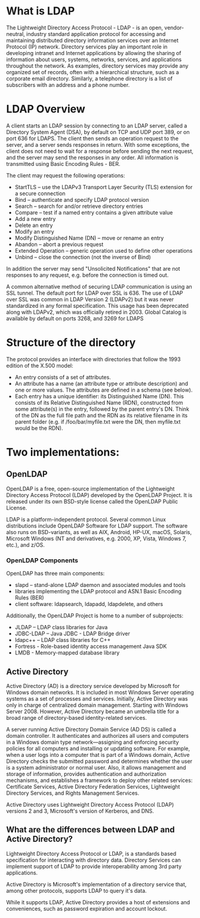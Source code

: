 # What is LDAP

The Lightweight Directory Access Protocol - LDAP - is an open, vendor-neutral, industry standard application protocol for accessing and maintaining distributed directory information services over an Internet Protocol (IP) network. Directory services play an important role in developing intranet and Internet applications by allowing the sharing of information about users, systems, networks, services, and applications throughout the network. As examples, directory services may provide any organized set of records, often with a hierarchical structure, such as a corporate email directory. Similarly, a telephone directory is a list of subscribers with an address and a phone number.

# LDAP Overview

A client starts an LDAP session by connecting to an LDAP server, called a Directory System Agent (DSA), by default on TCP and UDP port 389, or on port 636 for LDAPS. The client then sends an operation request to the server, and a server sends responses in return. With some exceptions, the client does not need to wait for a response before sending the next request, and the server may send the responses in any order. All information is transmitted using Basic Encoding Rules - BER.

The client may request the following operations:

- StartTLS – use the LDAPv3 Transport Layer Security (TLS) extension for a secure connection
- Bind – authenticate and specify LDAP protocol version
- Search – search for and/or retrieve directory entries
- Compare – test if a named entry contains a given attribute value
- Add a new entry
- Delete an entry
- Modify an entry
- Modify Distinguished Name (DN) – move or rename an entry
- Abandon – abort a previous request
- Extended Operation – generic operation used to define other operations
- Unbind – close the connection (not the inverse of Bind)

In addition the server may send "Unsolicited Notifications" that are not responses to any request, e.g. before the connection is timed out.

A common alternative method of securing LDAP communication is using an SSL tunnel. The default port for LDAP over SSL is 636. The use of LDAP over SSL was common in LDAP Version 2 (LDAPv2) but it was never standardized in any formal specification. This usage has been deprecated along with LDAPv2, which was officially retired in 2003. Global Catalog is available by default on ports 3268, and 3269 for LDAPS

# Structure of the directory

The protocol provides an interface with directories that follow the 1993 edition of the X.500 model:

- An entry consists of a set of attributes.
- An attribute has a name (an attribute type or attribute description) and one or more values. The attributes are defined in a schema (see below).
- Each entry has a unique identifier: its Distinguished Name (DN). This consists of its Relative Distinguished Name (RDN), constructed from some attribute(s) in the entry, followed by the parent entry's DN. Think of the DN as the full file path and the RDN as its relative filename in its parent folder (e.g. if /foo/bar/myfile.txt were the DN, then myfile.txt would be the RDN).

# Two implementations:

## OpenLDAP

OpenLDAP is a free, open-source implementation of the Lightweight Directory Access Protocol (LDAP) developed by the OpenLDAP Project. It is released under its own BSD-style license called the OpenLDAP Public License.

LDAP is a platform-independent protocol. Several common Linux distributions include OpenLDAP Software for LDAP support. The software also runs on BSD-variants, as well as AIX, Android, HP-UX, macOS, Solaris, Microsoft Windows (NT and derivatives, e.g. 2000, XP, Vista, Windows 7, etc.), and z/OS. 

### OpenLDAP Components

OpenLDAP has three main components:

- slapd – stand-alone LDAP daemon and associated modules and tools
- libraries implementing the LDAP protocol and ASN.1 Basic Encoding Rules (BER)
- client software: ldapsearch, ldapadd, ldapdelete, and others

Additionally, the OpenLDAP Project is home to a number of subprojects:

- JLDAP – LDAP class libraries for Java
- JDBC-LDAP – Java JDBC - LDAP Bridge driver
- ldapc++ – LDAP class libraries for C++
- Fortress - Role-based identity access management Java SDK
- LMDB - Memory-mapped database library

## Active Directory

Active Directory (AD) is a directory service developed by Microsoft for Windows domain networks. It is included in most Windows Server operating systems as a set of processes and services. Initially, Active Directory was only in charge of centralized domain management. Starting with Windows Server 2008. However, Active Directory became an umbrella title for a broad range of directory-based identity-related services.

A server running Active Directory Domain Service (AD DS) is called a domain controller. It authenticates and authorizes all users and computers in a Windows domain type network—assigning and enforcing security policies for all computers and installing or updating software. For example, when a user logs into a computer that is part of a Windows domain, Active Directory checks the submitted password and determines whether the user is a system administrator or normal user. Also, it allows management and storage of information, provides authentication and authorization mechanisms, and establishes a framework to deploy other related services: Certificate Services, Active Directory Federation Services, Lightweight Directory Services, and Rights Management Services.

Active Directory uses Lightweight Directory Access Protocol (LDAP) versions 2 and 3, Microsoft's version of Kerberos, and DNS.

## What are the differences between LDAP and Active Directory?

Lightweight Directory Access Protocol or LDAP, is a standards based specification for interacting with directory data. Directory Services can implement support of LDAP to provide interoperability among 3rd party applications.

Active Directory is Microsoft's implementation of a directory service that, among other protocols, supports LDAP to query it's data.

While it supports LDAP, Active Directory provides a host of extensions and conveniences, such as password expiration and account lockout.
